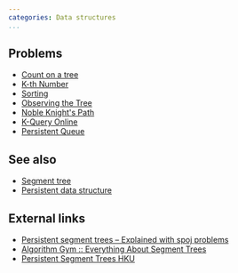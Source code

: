 ```yaml
---
categories: Data structures
...
```


## Problems
* [Count on a tree](http://www.spoj.com/problems/COT/)
* [K-th Number](http://www.spoj.com/problems/MKTHNUM/)
* [Sorting](https://www.codechef.com/problems/SORTING)
* [Observing the Tree](https://www.codechef.com/problems/QUERY)
* [Noble Knight's Path](http://codeforces.com/problemset/problem/226/E)
* [K-Query Online](http://www.spoj.com/problems/KQUERYO/)
* [Persistent Queue](http://codeforces.com/gym/100431)

## See also
* [Segment tree]()
* [Persistent data structure]()

## External links
* [Persistent segment trees – Explained with spoj problems](https://blog.anudeep2011.com/persistent-segment-trees-explained-with-spoj-problems/)
* [Algorithm Gym :: Everything About Segment Trees](http://codeforces.com/blog/entry/15890)
* [Persistent Segment Trees HKU](https://i.cs.hku.hk/~provinci/training2016/notes4.pdf)
